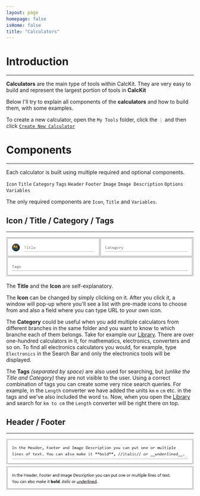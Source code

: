 ```yaml
---
layout: page
homepage: false
isHome: false
title: "Calculators"
---
```


# Introduction

---

**Calculators** are the main type of tools within CalcKit. They are very easy to build and represent the largest portion of tools in **CalcKit**

Below I'll try to explain all components of the **calculators** and how to build them, with some examples.

To create a new calculator, open the `My Tools` folder, click the `⋮` and then click [`Create New Calculator`](https://app.calckit.io/create/converter)

# Components

---

Each calculator is built using multiple required and optional components.

`Icon` `Title` `Category` `Tags` `Header` `Footer` `Image` `Image Description` `Options` `Variables`

The only required components are `Icon`, `Title` and `Variables`.

## Icon / Title / Category / Tags

---

![Icon Title Category Tags](https://raw.githubusercontent.com/IvanGavrilov/calckit/master/images/icon_title_category_tags.png)

The **Title** and the **Icon** are self-explanatory.

The **Icon** can be changed by simply clicking on it. After you click it, a window will pop-up where you'll see a list with pre-made icons to choose from and also a field where you can type URL to your own icon.

The **Category** could be useful when you add multiple calculators from different branches in the same folder and you want to know to which branche each of them belongs. Take for example our [Library](https://app.calckit.io/library). There are over one-hundred calculators in it, for mathematics, electronics, converters and so on. To find all electronics calculators you would, for example, type `Electronics` in the Search Bar and only the electronics tools will be displayed.

The **Tags** *(separated by space)* are also used for searching, but *(unlike the Title and Category)* they are not visible to the user. Using a correct combination of tags you can create some very nice search queries. For example, in the `Length` converter we have added the units `km` `m` `cm` etc. in the tags and we've also included the word `to`. Now, when you open the [Library](https://app.calckit.io/library) and search for `km to cm` the `Length` converter will be right there on top.

## Header / Footer

---

![Header Footer](https://raw.githubusercontent.com/IvanGavrilov/calckit/master/images/header_footer.png)

